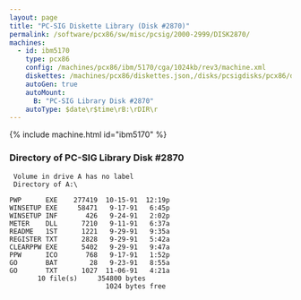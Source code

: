 ```yaml
---
layout: page
title: "PC-SIG Diskette Library (Disk #2870)"
permalink: /software/pcx86/sw/misc/pcsig/2000-2999/DISK2870/
machines:
  - id: ibm5170
    type: pcx86
    config: /machines/pcx86/ibm/5170/cga/1024kb/rev3/machine.xml
    diskettes: /machines/pcx86/diskettes.json,/disks/pcsigdisks/pcx86/diskettes.json
    autoGen: true
    autoMount:
      B: "PC-SIG Library Disk #2870"
    autoType: $date\r$time\rB:\rDIR\r
---
```


{% include machine.html id="ibm5170" %}

### Directory of PC-SIG Library Disk #2870

     Volume in drive A has no label
     Directory of A:\

    PWP      EXE    277419  10-15-91  12:19p
    WINSETUP EXE     58471   9-17-91   6:45p
    WINSETUP INF       426   9-24-91   2:02p
    METER    DLL      7210   9-11-91   6:37a
    README   1ST      1221   9-29-91   9:35a
    REGISTER TXT      2828   9-29-91   5:42a
    CLEARPPW EXE      5402   9-29-91   9:47a
    PPW      ICO       768   9-17-91   1:52p
    GO       BAT        28   9-23-91   8:55a
    GO       TXT      1027  11-06-91   4:21a
           10 file(s)     354800 bytes
                            1024 bytes free
